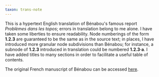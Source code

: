```yaml
---
taxon: trans-note
---
```


This is a hypertext English translation of Bénabou's famous report *Problèmes
dans les topos*; errors in translation belong to me alone. I have taken some liberties to ensure readability. Node numberings of the form **1.2.3** are guaranteed to be the same as in the
source text; in places, I have introduced more granular node subdivisions than
Bénabou; for instance, a subnode of **1.2.3** introduced in translation could
be numbered **1.2.3·a**. I have added titles to many sections in order to facilitate a useful table of
contents.

 The original French manuscript of Bénabou can be accessed [here](assets/benabou.pdf).
